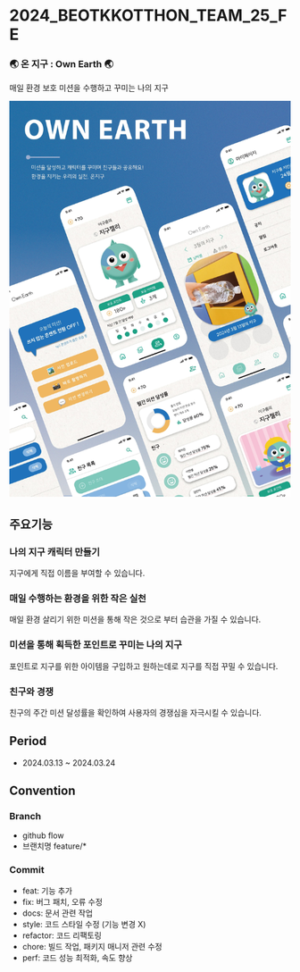 # 2024_BEOTKKOTTHON_TEAM_25_FE

### 🌏 온 지구 : Own Earth 🌏

매일 환경 보호 미션을 수행하고 꾸미는 나의 지구

![온지구 포스터](src/assets/img/own-earth-poster.jpg)

## 주요기능

### 나의 지구 캐릭터 만들기

지구에게 직접 이름을 부여할 수 있습니다.

### 매일 수행하는 환경을 위한 작은 실천

매일 환경 살리기 위한 미션을 통해 작은 것으로 부터 습관을 가질 수 있습니다.

### 미션을 통해 획득한 포인트로 꾸미는 나의 지구

포인트로 지구를 위한 아이템을 구입하고 원하는데로 지구를 직접 꾸밀 수 있습니다.

### 친구와 경쟁

친구의 주간 미션 달성률을 확인하여 사용자의 경쟁심을 자극시킬 수 있습니다.

## Period

- 2024.03.13 ~ 2024.03.24

## Convention

### Branch

- github flow
- 브랜치명 feature/\*

### Commit

- feat: 기능 추가
- fix: 버그 패치, 오류 수정
- docs: 문서 관련 작업
- style: 코드 스타일 수정 (기능 변경 X)
- refactor: 코드 리팩토링
- chore: 빌드 작업, 패키지 매니저 관련 수정
- perf: 코드 성능 최적화, 속도 향상
